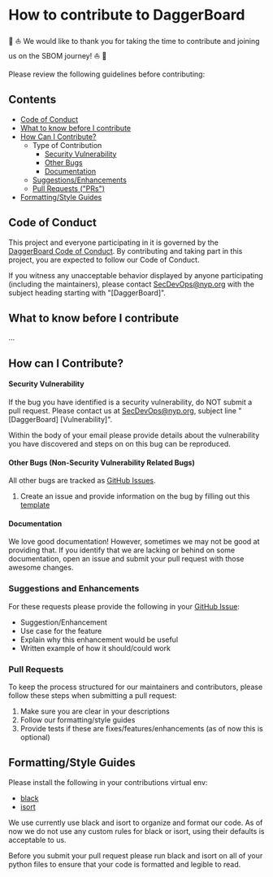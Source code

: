 # How to contribute to DaggerBoard

:sparkler: :boat: We would like to thank you for taking the time to contribute and joining us on the SBOM journey! :boat: :sparkler:

Please review the following guidelines before contributing:


## Contents
- [Code of Conduct](#code-of-conduct)
- [What to know before I contribute](#what-to-know-before-i-contribute)
- [How Can I Contribute?](#how-can-i-contribute)
	- Type of Contribution
		- [Security Vulnerability](#security-vulnerability)
		- [Other Bugs](#other-bugs-non-security-vulnerability-related-bugs)
		- [Documentation](#documentation)
	- [Suggestions/Enhancements](#suggestions-and-enhancements)
	- [Pull Requests ("PRs")](#pull-requests)
- [Formatting/Style Guides](#formattingstyle-guides)

## Code of Conduct

This project and everyone participating in it is governed by the [DaggerBoard Code of Conduct](CODE_OF_CONDUCT.md). By contributing and taking part in this project, you are expected to follow our Code of Conduct.

If you witness any unacceptable behavior displayed by anyone participating (including the maintainers), please contact [SecDevOps@nyp.org](mailto:SecDevOps@nyp.org?subject=[DaggerBoard]) with the subject heading starting with "[DaggerBoard]".

## What to know before I contribute

...

## How can I Contribute?

#### Security Vulnerability

If the bug you have identified is a security vulnerability, do NOT submit a pull request. Please contact us at [SecDevOps@nyp.org](mailto:SecDevOps@nyp.org?subject=[DaggerBoard]%20[Vulnerability]), subject line "[DaggerBoard] [Vulnerability]".

Within the body of your email please provide details about the vulnerability you have discovered and steps on on this bug can be reproduced.

#### Other Bugs (Non-Security Vulnerability Related Bugs)

All other bugs are tracked as [GitHub Issues](https://docs.github.com/en/issues/tracking-your-work-with-issues/about-issues).

1. Create an issue and provide information on the bug by filling out this [template](contributing/bug_template.md)

#### Documentation

We love good documentation! However, sometimes we may not be good at providing that. If you identify that we are lacking or behind on some documentation, open an issue and submit your pull request with those awesome changes.

### Suggestions and Enhancements

For these requests please provide the following in your [GitHub Issue](https://docs.github.com/en/issues/tracking-your-work-with-issues/about-issues):
- Suggestion/Enhancement
- Use case for the feature
- Explain why this enhancement would be useful
- Written example of how it should/could work

### Pull Requests

To keep the process structured for our maintainers and contributors, please follow these steps when submitting a pull request:
1. Make sure you are clear in your descriptions
2. Follow our formatting/style guides
3. Provide tests if these are fixes/features/enhancements (as of now this is optional)

## Formatting/Style Guides

Please install the following in your contributions virtual env:
- [black](https://pypi.org/project/black/)
- [isort](https://pypi.org/project/isort/)

We use currently use black and isort to organize and format our code.
As of now we do not use any custom rules for black or isort, using their defaults is acceptable to us.

Before you submit your pull request please run black and isort on all of your python files to ensure that your code is formatted and legible to read.



